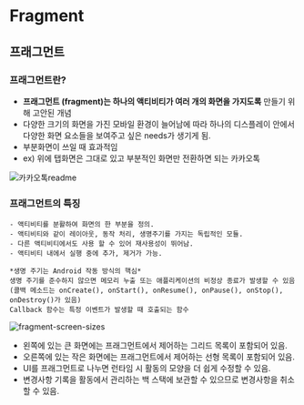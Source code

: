 # Fragment

## 프래그먼트

### 프래그먼트란?
  - __프래그먼트 (fragment)는 하나의 액티비티가 여러 개의 화면을 가지도록__ 만들기 위해
    고안된 개념
  - 다양한 크기의 화면을 가진 모바일 환경이 늘어남에 따라 하나의 디스플레이 안에서
    다양한 화면 요소들을 보여주고 싶은 needs가 생기게 됨.
  - 부분화면이 쓰일 때 효과적임
  - ex) 위에 탭화면은 그대로 있고 부분적인 화면만 전환하면 되는 카카오톡
  
  ![카카오톡readme](https://user-images.githubusercontent.com/88268418/165253408-e4cf98a6-3420-4c01-aa8e-60e4a53417f6.jpeg)
    
### 프래그먼트의 특징
    - 액티비티를 분활하여 화면의 한 부분을 정의.
    - 액티비티와 같이 레이아웃, 동작 처리, 생명주기를 가지는 독립적인 모듈.
    - 다른 액티비티에서도 사용 할 수 있어 재사용성이 뛰어남.
    - 액티비티 내에서 실행 중에 추가, 제거가 가능.
    
    *생명 주기는 Android 작동 방식의 핵심*
    생명 주기를 준수하지 않으면 메모리 누출 또는 애플리케이션의 비정상 종료가 발생할 수 있음
    (콜백 메소드는 onCreate(), onStart(), onResume(), onPause(), onStop(), onDestroy()가 있음)
    Callback 함수는 특정 이벤트가 발생할 때 호출되는 함수


   
   ![fragment-screen-sizes](https://user-images.githubusercontent.com/88268418/165662628-d95ef950-37c5-4e18-9d06-0584fb963e03.png)
   - 왼쪽에 있는 큰 화면에는 프래그먼트에서 제어하는 그리드 목록이 포함되어 있음.
   - 오른쪽에 있는 작은 화면에는 프래그먼트에서 제어하는 선형 목록이 포함되어 있음.
   - UI를 프래그먼트로 나누면 런타임 시 활동의 모양을 더 쉽게 수정할 수 있음.
   - 변경사항 기록을 활동에서 관리하는 백 스택에 보관할 수 있으므로 변경사항을 취소할 수 있음.

